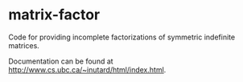 matrix-factor
=============

Code for providing incomplete factorizations of symmetric indefinite matrices.

Documentation can be found at <a href="http://www.cs.ubc.ca/~inutard/html/index.html">http://www.cs.ubc.ca/~inutard/html/index.html</a>.
